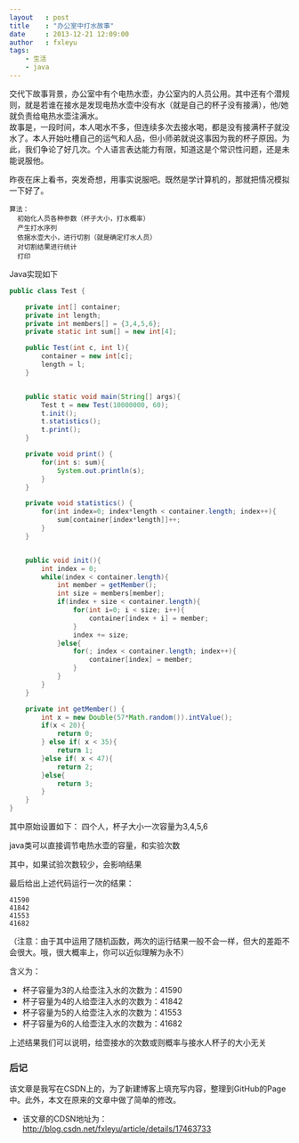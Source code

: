 ```yaml
---
layout   : post
title    : "办公室中打水故事"
date     : 2013-12-21 12:09:00
author   : fxleyu
tags:
    - 生活
    - java
---
```

交代下故事背景，办公室中有个电热水壶，办公室内的人员公用。其中还有个潜规则，就是若谁在接水是发现电热水壶中没有水（就是自己的杯子没有接满），他/她就负责给电热水壶注满水。    
故事是，一段时间，本人喝水不多，但连续多次去接水喝，都是没有接满杯子就没水了。本人开始吐槽自己的运气和人品，但小师弟就说这事因为我的杯子原因。为此，我们争论了好几次。个人语言表达能力有限，知道这是个常识性问题，还是未能说服他。    

昨夜在床上看书，突发奇想，用事实说服吧。既然是学计算机的，那就把情况模拟一下好了。    
```
算法：  
  初始化人员各种参数（杯子大小，打水概率）
  产生打水序列
  依据水壶大小，进行切割（就是确定打水人员）
  对切割结果进行统计
  打印
```
Java实现如下
```java
public class Test {  

    private int[] container;  
    private int length;  
    private int members[] = {3,4,5,6};  
    private static int sum[] = new int[4];  

    public Test(int c, int l){  
        container = new int[c];  
        length = l;  
    }  


    public static void main(String[] args){  
        Test t = new Test(10000000, 60);  
        t.init();  
        t.statistics();  
        t.print();  
    }  

    private void print() {  
        for(int s: sum){  
            System.out.println(s);  
        }  
    }  

    private void statistics() {  
        for(int index=0; index*length < container.length; index++){  
            sum[container[index*length]]++;  
        }  
    }  


    public void init(){  
        int index = 0;  
        while(index < container.length){  
            int member = getMember();  
            int size = members[member];  
            if(index + size < container.length){  
                for(int i=0; i < size; i++){  
                    container[index + i] = member;  
                }  
                index += size;  
            }else{  
                for(; index < container.length; index++){  
                    container[index] = member;  
                }  
            }  
        }  
    }  

    private int getMember() {  
        int x = new Double(57*Math.random()).intValue();  
        if(x < 20){  
            return 0;  
        } else if( x < 35){  
            return 1;  
        }else if( x < 47){  
            return 2;  
        }else{  
            return 3;  
        }  
    }  
}  
```
其中原始设置如下：
四个人，杯子大小一次容量为3,4,5,6

java类可以直接调节电热水壶的容量，和实验次数

其中，如果试验次数较少，会影响结果

最后给出上述代码运行一次的结果：
```
41590
41842
41553
41682
```
（注意：由于其中运用了随机函数，两次的运行结果一般不会一样，但大的差距不会很大。哦，很大概率上，你可以近似理解为永不）

含义为：
- 杯子容量为3的人给壶注入水的次数为：41590
- 杯子容量为4的人给壶注入水的次数为：41842
- 杯子容量为5的人给壶注入水的次数为：41553
- 杯子容量为6的人给壶注入水的次数为：41682

上述结果我们可以说明，给壶接水的次数或则概率与接水人杯子的大小无关

### 后记
该文章是我写在CSDN上的，为了新建博客上填充写内容，整理到GitHub的Page中。此外，本文在原来的文章中做了简单的修改。

- 该文章的CDSN地址为：http://blog.csdn.net/fxleyu/article/details/17463733
